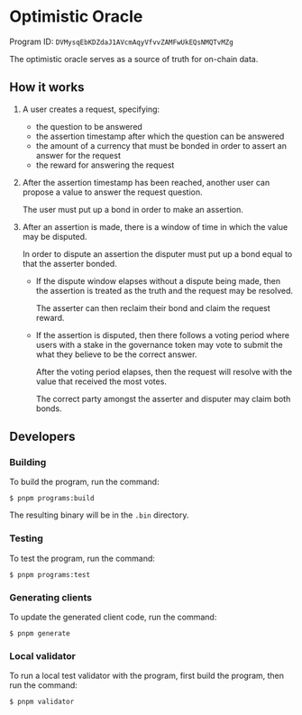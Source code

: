 # Optimistic Oracle

Program ID: `DVMysqEbKDZdaJ1AVcmAqyVfvvZAMFwUkEQsNMQTvMZg`

The optimistic oracle serves as a source of truth for on-chain data.

## How it works

1. A user creates a request, specifying:

   - the question to be answered
   - the assertion timestamp after which the question can be answered
   - the amount of a currency that must be bonded in order to assert an answer
     for the request
   - the reward for answering the request

2. After the assertion timestamp has been reached, another user can propose a
   value to answer the request question.

   The user must put up a bond in order to make an assertion.

3. After an assertion is made, there is a window of time in which the value may
   be disputed.

   In order to dispute an assertion the disputer must put up a bond equal to
   that the asserter bonded.

   - If the dispute window elapses without a dispute being made, then the
     assertion is treated as the truth and the request may be resolved.

     The asserter can then reclaim their bond and claim the request reward.

   - If the assertion is disputed, then there follows a voting period where
     users with a stake in the governance token may vote to submit the what they
     believe to be the correct answer.

     After the voting period elapses, then the request will resolve with the
     value that received the most votes.

     The correct party amongst the asserter and disputer may claim both bonds.

## Developers

### Building

To build the program, run the command:

```
$ pnpm programs:build
```

The resulting binary will be in the `.bin` directory.

### Testing

To test the program, run the command:

```
$ pnpm programs:test
```

### Generating clients

To update the generated client code, run the command:

```
$ pnpm generate
```

### Local validator

To run a local test validator with the program, first build the program, then
run the command:

```
$ pnpm validator
```
